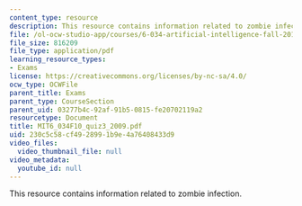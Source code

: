 ```yaml
---
content_type: resource
description: This resource contains information related to zombie infection.
file: /ol-ocw-studio-app/courses/6-034-artificial-intelligence-fall-2010/230c5c58cf4928991b9e4a76408433d9_MIT6_034F10_quiz3_2009.pdf
file_size: 816209
file_type: application/pdf
learning_resource_types:
- Exams
license: https://creativecommons.org/licenses/by-nc-sa/4.0/
ocw_type: OCWFile
parent_title: Exams
parent_type: CourseSection
parent_uid: 03277b4c-92af-91b5-0815-fe20702119a2
resourcetype: Document
title: MIT6_034F10_quiz3_2009.pdf
uid: 230c5c58-cf49-2899-1b9e-4a76408433d9
video_files:
  video_thumbnail_file: null
video_metadata:
  youtube_id: null
---
```

This resource contains information related to zombie infection.